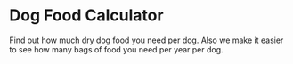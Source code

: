 # Dog Food Calculator
Find out how much dry dog food you need per dog.
Also we make it easier to see how many bags of food you need per year per dog.
